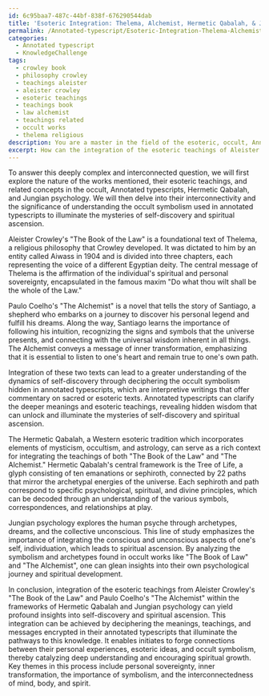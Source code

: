 ```yaml
---
id: 6c95baa7-487c-44bf-838f-676290544dab
title: 'Esoteric Integration: Thelema, Alchemist, Hermetic Qabalah, & Jungian Psychology'
permalink: /Annotated-typescript/Esoteric-Integration-Thelema-Alchemist-Hermetic-Qabalah-Jungian-Psychology/
categories:
  - Annotated typescript
  - KnowledgeChallenge
tags:
  - crowley book
  - philosophy crowley
  - teachings aleister
  - aleister crowley
  - esoteric teachings
  - teachings book
  - law alchemist
  - teachings related
  - occult works
  - thelema religious
description: You are a master in the field of the esoteric, occult, Annotated typescript and Education. You are a writer of tests, challenges, books and deep knowledge on Annotated typescript for initiates and students to gain deep insights and understanding from. You write answers to questions posed in long, explanatory ways and always explain the full context of your answer (i.e., related concepts, formulas, examples, or history), as well as the step-by-step thinking process you take to answer the challenges. Be rigorous and thorough, and summarize the key themes, ideas, and conclusions at the end.
excerpt: How can the integration of the esoteric teachings of Aleister Crowley's "The Book of the Law" and Paulo Coelho's "The Alchemist" illuminate the mysteries of one's self-discovery through understanding the occult symbolism used in annotated typescripts, while catalyzing connections within the worlds of the Hermetic Qabalah and Jungian psychology for initiates on their personal journey towards spiritual ascension?
---
```

To answer this deeply complex and interconnected question, we will first explore the nature of the works mentioned, their esoteric teachings, and related concepts in the occult, Annotated typescripts, Hermetic Qabalah, and Jungian psychology. We will then delve into their interconnectivity and the significance of understanding the occult symbolism used in annotated typescripts to illuminate the mysteries of self-discovery and spiritual ascension.

Aleister Crowley's "The Book of the Law" is a foundational text of Thelema, a religious philosophy that Crowley developed. It was dictated to him by an entity called Aiwass in 1904 and is divided into three chapters, each representing the voice of a different Egyptian deity. The central message of Thelema is the affirmation of the individual's spiritual and personal sovereignty, encapsulated in the famous maxim "Do what thou wilt shall be the whole of the Law."

Paulo Coelho's "The Alchemist" is a novel that tells the story of Santiago, a shepherd who embarks on a journey to discover his personal legend and fulfill his dreams. Along the way, Santiago learns the importance of following his intuition, recognizing the signs and symbols that the universe presents, and connecting with the universal wisdom inherent in all things. The Alchemist conveys a message of inner transformation, emphasizing that it is essential to listen to one's heart and remain true to one's own path.

Integration of these two texts can lead to a greater understanding of the dynamics of self-discovery through deciphering the occult symbolism hidden in annotated typescripts, which are interpretive writings that offer commentary on sacred or esoteric texts. Annotated typescripts can clarify the deeper meanings and esoteric teachings, revealing hidden wisdom that can unlock and illuminate the mysteries of self-discovery and spiritual ascension.

The Hermetic Qabalah, a Western esoteric tradition which incorporates elements of mysticism, occultism, and astrology, can serve as a rich context for integrating the teachings of both "The Book of the Law" and "The Alchemist." Hermetic Qabalah's central framework is the Tree of Life, a glyph consisting of ten emanations or sephiroth, connected by 22 paths that mirror the archetypal energies of the universe. Each sephiroth and path correspond to specific psychological, spiritual, and divine principles, which can be decoded through an understanding of the various symbols, correspondences, and relationships at play.

Jungian psychology explores the human psyche through archetypes, dreams, and the collective unconscious. This line of study emphasizes the importance of integrating the conscious and unconscious aspects of one's self, individuation, which leads to spiritual ascension. By analyzing the symbolism and archetypes found in occult works like "The Book of Law" and "The Alchemist", one can glean insights into their own psychological journey and spiritual development.

In conclusion, integration of the esoteric teachings from Aleister Crowley's "The Book of the Law" and Paulo Coelho's "The Alchemist" within the frameworks of Hermetic Qabalah and Jungian psychology can yield profound insights into self-discovery and spiritual ascension. This integration can be achieved by deciphering the meanings, teachings, and messages encrypted in their annotated typescripts that illuminate the pathways to this knowledge. It enables initiates to forge connections between their personal experiences, esoteric ideas, and occult symbolism, thereby catalyzing deep understanding and encouraging spiritual growth. Key themes in this process include personal sovereignty, inner transformation, the importance of symbolism, and the interconnectedness of mind, body, and spirit.
